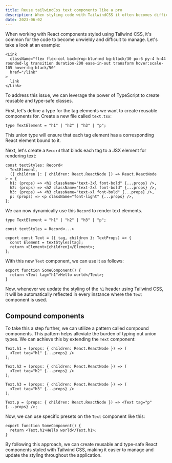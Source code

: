 ```yaml
---
title: Reuse tailwindCss text components like a pro
description: When styling code with TailwindCSS it often becomes difficult to manage. Here I purpose a way to fix this.
date: 2023-06-02
---
```


When working with React components styled using Tailwind CSS, it's common for the code to become unwieldy and difficult to manage. Let's take a look at an example:

```tsx
<Link
  className="flex flex-col backdrop-blur-md bg-black/30 px-6 py-4 h-44 rounded-lg transition duration-200 ease-in-out transform hover:scale-105 hover:bg-black/50"
  href="/link"
>
  link
</Link>
```

To address this issue, we can leverage the power of TypeScript to create reusable and type-safe classes.

First, let's define a type for the tag elements we want to create reusable components for. Create a new file called `text.tsx`:

```tsx
type TextElement = "h1" | "h2" | "h3" | "p";
```

This union type will ensure that each tag element has a corresponding React element bound to it.

Next, let's create a `Record` that binds each tag to a JSX element for rendering text:

```tsx
const textStyles: Record<
  TextElement,
  ({ children }: { children: React.ReactNode }) => React.ReactNode
> = {
  h1: (props) => <h1 className="text-3xl font-bold" {...props} />,
  h2: (props) => <h2 className="text-2xl font-bold" {...props} />,
  h3: (props) => <h3 className="text-xl font-bold" {...props} />,
  p: (props) => <p className="font-light" {...props} />,
};
```

We can now dynamically use this `Record` to render text elements.

```tsx
type TextElement = "h1" | "h2" | "h3" | "p";

const textStyles = Record<...>

export const Text = ({ tag, children }: TextProps) => {
  const Element = textStyles[tag];
  return <Element>{children}</Element>;
};
```

With this new `Text` component, we can use it as follows:

```tsx
export function SomeComponent() {
  return <Text tag="h1">Hello world</Text>;
}
```

Now, whenever we update the styling of the `h1` header using Tailwind CSS, it will be automatically reflected in every instance where the `Text` component is used.

## Compound components

To take this a step further, we can utilize a pattern called compound components. This pattern helps alleviate the burden of typing out union types. We can achieve this by extending the `Text` component:

```tsx
Text.h1 = (props: { children: React.ReactNode }) => (
  <Text tag="h1" {...props} />
);

Text.h2 = (props: { children: React.ReactNode }) => (
  <Text tag="h2" {...props} />
);

Text.h3 = (props: { children: React.ReactNode }) => (
  <Text tag="h3" {...props} />
);

Text.p = (props: { children: React.ReactNode }) => <Text tag="p" {...props} />;
```

Now, we can use specific presets on the `Text` component like this:

```tsx
export function SomeComponent() {
  return <Text.h1>Hello world</Text.h1>;
}
```

By following this approach, we can create reusable and type-safe React components styled with Tailwind CSS, making it easier to manage and update the styling throughout the application.
